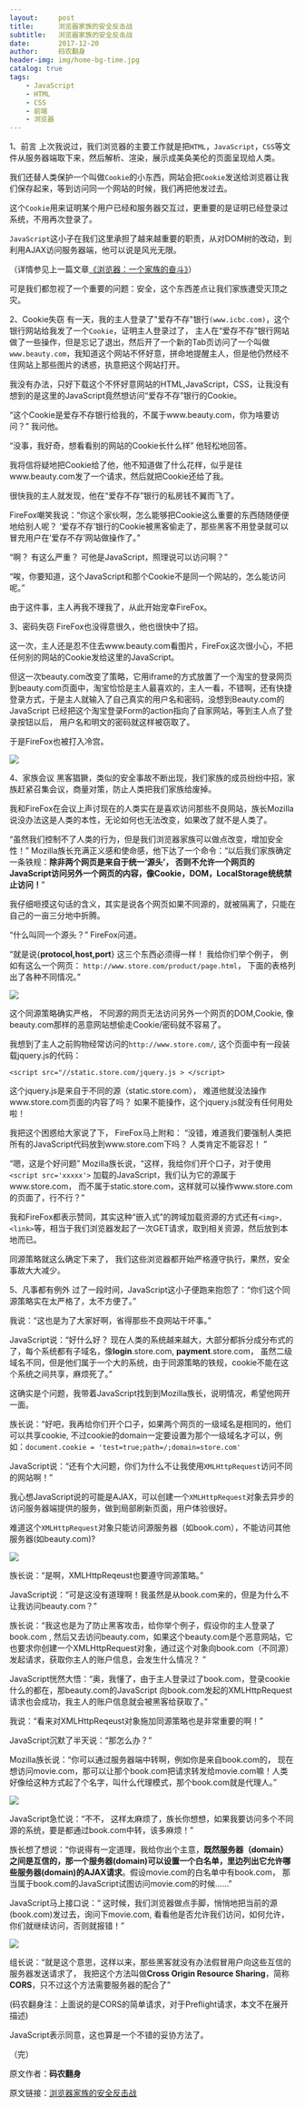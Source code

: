 ```yaml
---
layout:     post                   
title:      浏览器家族的安全反击战           
subtitle:   浏览器家族的安全反击战
date:       2017-12-20
author:     码农翻身
header-img: img/home-bg-time.jpg
catalog: true                      
tags:                               
    - JavaScript
    - HTML
    - CSS
    - 前端
    - 浏览器
---
```


1、前言
上次我说过，我们浏览器的主要工作就是把`HTML`，`JavaScript`，`CSS`等文件从服务器端取下来，然后解析、渲染，展示成美奂美伦的页面呈现给人类。

我们还替人类保护一个叫做`Cookie`的小东西，网站会把`Cookie`发送给浏览器让我们保存起来，等到访问同一个网站的时候，我们再把他发过去。

这个`Cookie`用来证明某个用户已经和服务器交互过，更重要的是证明已经登录过系统，不用再次登录了。

`JavaScript`这小子在我们这里承担了越来越重要的职责，从对DOM树的改动，到利用AJAX访问服务器端，他可以说是风光无限。

（详情参见上一篇文章[《浏览器：一个家族的奋斗》](https://qukun.com.cn/2017/12/15/%E6%B5%8F%E8%A7%88%E5%99%A8-%E4%B8%80%E4%B8%AA%E5%AE%B6%E6%97%8F%E7%9A%84%E5%A5%8B%E6%96%97/)）

可是我们都忽视了一个重要的问题：安全，这个东西差点让我们家族遭受灭顶之灾。

2、Cookie失窃
有一天，我的主人登录了"爱存不存"银行`(www.icbc.com)`，这个银行网站给我发了一个`Cookie`，证明主人登录过了， 主人在“爱存不存”银行网站做了一些操作，但是忘记了退出，然后开了一个新的Tab页访问了一个叫做`www.beauty.com`，我知道这个网站不怀好意，拼命地提醒主人，但是他仍然经不住网站上那些图片的诱惑，执意把这个网站打开。

我没有办法，只好下载这个不怀好意网站的HTML,JavaScript，CSS，让我没有想到的是这里的JavaScript竟然想访问“爱存不存”银行的Cookie。

“这个Cookie是爱存不存银行给我的，不属于www.beauty.com，你为啥要访问？” 我问他。

“没事，我好奇，想看看别的网站的Cookie长什么样”  他轻松地回答。

我将信将疑地把Cookie给了他，他不知道做了什么花样，似乎是往www.beauty.com发了一个请求，然后就把Cookie还给了我。

很快我的主人就发现，他在“爱存不存”银行的私房钱不翼而飞了。

FireFox嘲笑我说：“你这个家伙啊，怎么能够把Cookie这么重要的东西随随便便地给别人呢？ ‘爱存不存’银行的Cookie被黑客偷走了，那些黑客不用登录就可以冒充用户在‘爱存不存’网站做操作了。”

“啊？ 有这么严重？ 可他是JavaScript，照理说可以访问啊？”

“唉，你要知道，这个JavaScript和那个Cookie不是同一个网站的，怎么能访问呢。”

由于这件事，主人再我不理我了，从此开始宠幸FireFox。

3、密码失窃
FireFox也没得意很久，他也很快中了招。

这一次，主人还是忍不住去www.beauty.com看图片，FireFox这次很小心，不把任何别的网站的Cookie发给这里的JavaScript。

但这一次beauty.com改变了策略，它用iframe的方式放置了一个淘宝的登录网页到beauty.com页面中，淘宝恰恰是主人最喜欢的，主人一看，不错啊，还有快捷登录方式，于是主人就输入了自己真实的用户名和密码，没想到Beauty.com的JavaScript 已经把这个淘宝登录Form的action指向了自家网站，等到主人点了登录按钮以后， 用户名和明文的密码就这样被窃取了。

于是FireFox也被打入冷宫。

![](https://ws2.sinaimg.cn/large/006tKfTcgy1fmmzsg4c7qj30fx0dkabc.jpg)



4、家族会议
黑客猖獗，类似的安全事故不断出现，我们家族的成员纷纷中招，家族赶紧召集会议，商量对策，防止人类把我们家族给废掉。

我和FireFox在会议上声讨现在的人类实在是喜欢访问那些不良网站，族长Mozilla说没办法这是人类的本性，无论如何也无法改变，如果改了就不是人类了。

“虽然我们控制不了人类的行为，但是我们浏览器家族可以做点改变，增加安全性！” Mozilla族长充满正义感和使命感，他下达了一个命令：“以后我们家族确定一条铁规：**除非两个网页是来自于统一‘源头’， 否则不允许一个网页的JavaScript访问另外一个网页的内容，像Cookie，DOM，LocalStorage统统禁止访问！**” 

我仔细咂摸这句话的含义，其实是说各个网页如果不同源的，就被隔离了，只能在自己的一亩三分地中折腾。

“什么叫同一个源头？” FireFox问道。

“就是说{**protocol,host,port**} 这三个东西必须得一样！ 我给你们举个例子， 例如有这么一个网页： `http://www.store.com/product/page.html`， 下面的表格列出了各种不同情况。”

![](https://ws2.sinaimg.cn/large/006tKfTcgy1fmmzvw15u5j30f207z75d.jpg)




这个同源策略确实严格， 不同源的网页无法访问另外一个网页的DOM,Cookie, 像beauty.com那样的恶意网站想偷走Cookie/密码就不容易了。

我想到了主人之前购物经常访问的`http://www.store.com/`, 这个页面中有一段装载jquery.js的代码：

`<script src="//static.store.com/jquery.js > </script>`

这个jquery.js是来自于不同的源（static.store.com）， 难道他就没法操作www.store.com页面的内容了吗？ 如果不能操作，这个jquery.js就没有任何用处啦！

我把这个困惑给大家说了下， FireFox马上附和： “没错，难道我们要强制人类把所有的JavaScript代码放到www.store.com下吗？ 人类肯定不能容忍！ ”

“嗯，这是个好问题”  Mozilla族长说，“这样，我给你们开个口子，对于使用`<script src='xxxxx'>` 加载的JavaScript，我们认为它的源属于www.store.com， 而不属于static.store.com，这样就可以操作www.store.com的页面了，行不行？”

我和FireFox都表示赞同，其实这种“嵌入式”的跨域加载资源的方式还有`<img>,<link>`等，相当于我们浏览器发起了一次GET请求，取到相关资源，然后放到本地而已。

同源策略就这么确定下来了， 我们这些浏览器都开始严格遵守执行，果然，安全事故大大减少。

5、凡事都有例外
过了一段时间，JavaScript这小子便跑来抱怨了：“你们这个同源策略实在太严格了，太不方便了。”

我说：“这也是为了大家好啊，省得那些不良网站干坏事。”

JavaScript说：“好什么好？ 现在人类的系统越来越大，大部分都拆分成分布式的了，每个系统都有子域名，像**login**.store.com, **payment**.store.com， 虽然二级域名不同，但是他们属于一个大的系统，由于同源策略的铁规，cookie不能在这个系统之间共享，麻烦死了。”

这确实是个问题，我带着JavaScript找到到Mozilla族长，说明情况，希望他网开一面。

族长说：“好吧，我再给你们开个口子，如果两个网页的一级域名是相同的，他们可以共享cookie, 不过cookie的domain一定要设置为那个一级域名才可以，例如：`document.cookie = 'test=true;path=/;domain=store.com'`


JavaScript说：“还有个大问题，你们为什么不让我使用`XMLHttpRequest`访问不同的网站啊！”

我心想JavaScript说的可能是AJAX，可以创建一个`XMLHttpRequest`对象去异步的访问服务器端提供的服务，做到局部刷新页面，用户体验很好。

难道这个`XMLHttpRequest`对象只能访问源服务器（如book.com），不能访问其他服务器(如beauty.com)?

![](https://ws1.sinaimg.cn/large/006tKfTcgy1fmmzzkfk84j30aj0d9aaj.jpg)



族长说：“是啊，XMLHttpReqeust也要遵守同源策略。”

JavaScript说：“可是这没有道理啊！我虽然是从book.com来的，但是为什么不让我访问beauty.com？”

族长说：“我这也是为了防止黑客攻击，给你举个例子，假设你的主人登录了book.com , 然后又去访问beauty.com，如果这个beauty.com是个恶意网站，它也要求你创建一个XMLHttpRequest对象，通过这个对象向book.com（不同源）发起请求，获取你主人的账户信息，会发生什么情况？ ”

JavaScript恍然大悟：“奥，我懂了，由于主人登录过了book.com，登录cookie什么的都在，那beauty.com的JavaScript 向book.com发起的XMLHttpRequest请求也会成功，我主人的账户信息就会被黑客给获取了。”

我说：“看来对XMLHttpReqeust对象施加同源策略也是非常重要的啊！”

JavaScript沉默了半天说：“那怎么办？”

Mozilla族长说：“你可以通过服务器端中转啊，例如你是来自book.com的， 现在想访问movie.com，那可以让那个book.com把请求转发给movie.com嘛！人类好像给这种方式起了个名字，叫什么代理模式，那个book.com就是代理人。”

![](https://ws1.sinaimg.cn/large/006tKfTcgy1fmn009jh4ij305m0diweu.jpg)


JavaScript急忙说：“不不， 这样太麻烦了，族长你想想，如果我要访问多个不同源的系统，要是都通过book.com中转，该多麻烦！”

族长想了想说：“你说得有一定道理，我给你出个主意，**既然服务器（domain）之间是互信的，那一个服务器(domain)可以设置一个白名单，里边列出它允许哪些服务器(domain)的AJAX请求**。假设movie.com的白名单中有book.com， 那当属于book.com的JavaScript试图访问movie.com的时候......”

JavaScript马上接口说：“ 这时候，我们浏览器做点手脚，悄悄地把当前的源(book.com)发过去，询问下movie.com, 看看他是否允许我们访问，如何允许，你们就继续访问，否则就报错！”

![](https://ws3.sinaimg.cn/large/006tKfTcgy1fmn010zh57j30gy09ndgc.jpg)



组长说：“就是这个意思，这样以来，那些黑客就没有办法假冒用户向这些互信的服务器发送请求了， 我把这个方法叫做**Cross Origin Resource Sharing**，简称**CORS**，只不过这个方法需要服务器的配合了”

(码农翻身注：上面说的是CORS的简单请求，对于Preflight请求，本文不在展开描述)

JavaScript表示同意，这也算是一个不错的妥协方法了。

（完）

原文作者：**码农翻身**

原文链接：[浏览器家族的安全反击战](https://mp.weixin.qq.com/s?__biz=MzAxOTc0NzExNg==&mid=2665514143&idx=1&sn=28ea209c00309e6b93d8d1f76032d7a4&chksm=80d67cdcb7a1f5ca81d8d454a98af56d58b22f6058f100e21ff30e70867ea6e3e922a4f000bf&scene=38#wechat_redirect)



